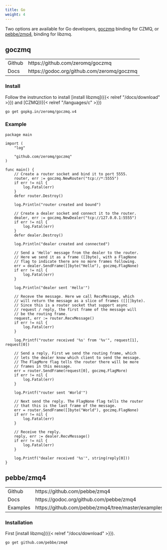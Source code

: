 ```yaml
---
title: Go
weight: 4
---
```


Two options are available for Go developers, [goczmq](https://github.com/zeromq/goczmq) binding for CZMQ, or [pebbe/zmq4](https://github.com/pebbe/zmq4), binding for libzmq.

## goczmq

<table>
<tr><td>Github</td><td>https://github.com/zeromq/goczmq</td></tr>
<tr><td>Docs</td><td>https://godoc.org/github.com/zeromq/goczmq</td></tr>
</table>

### Install

Follow the instrunction to install [install libzmq]({{< relref "/docs/download" >}}) and [CZMQ]({{< relref "/languages/c" >}})

```bash
go get gopkg.in/zeromq/goczmq.v4
```

### Example

```golang
package main

import (
	"log"

	"github.com/zeromq/goczmq"
)

func main() {
	// Create a router socket and bind it to port 5555.
	router, err := goczmq.NewRouter("tcp://*:5555")
	if err != nil {
		log.Fatal(err)
	}
	defer router.Destroy()

	log.Println("router created and bound")

	// Create a dealer socket and connect it to the router.
	dealer, err := goczmq.NewDealer("tcp://127.0.0.1:5555")
	if err != nil {
		log.Fatal(err)
	}
	defer dealer.Destroy()

	log.Println("dealer created and connected")

	// Send a 'Hello' message from the dealer to the router.
	// Here we send it as a frame ([]byte), with a FlagNone
	// flag to indicate there are no more frames following.
	err = dealer.SendFrame([]byte("Hello"), goczmq.FlagNone)
	if err != nil {
		log.Fatal(err)
	}

	log.Println("dealer sent 'Hello'")

	// Receve the message. Here we call RecvMessage, which
	// will return the message as a slice of frames ([][]byte).
	// Since this is a router socket that support async
	// request / reply, the first frame of the message will
	// be the routing frame.
	request, err := router.RecvMessage()
	if err != nil {
		log.Fatal(err)
	}

	log.Printf("router received '%s' from '%v'", request[1], request[0])

	// Send a reply. First we send the routing frame, which
	// lets the dealer know which client to send the message.
	// The FlagMore flag tells the router there will be more
	// frames in this message.
	err = router.SendFrame(request[0], goczmq.FlagMore)
	if err != nil {
		log.Fatal(err)
	}

	log.Printf("router sent 'World'")

	// Next send the reply. The FlagNone flag tells the router
	// that this is the last frame of the message.
	err = router.SendFrame([]byte("World"), goczmq.FlagNone)
	if err != nil {
		log.Fatal(err)
	}

	// Receive the reply.
	reply, err := dealer.RecvMessage()
	if err != nil {
		log.Fatal(err)
	}

	log.Printf("dealer received '%s'", string(reply[0]))
}
```

## pebbe/zmq4

<table>
<tr><td>Github</td><td>https://github.com/pebbe/zmq4</td></tr>
<tr><td>Docs</td><td>https://godoc.org/github.com/pebbe/zmq4</td></tr>
<tr><td>Examples</td><td>https://github.com/pebbe/zmq4/tree/master/examples</td></tr>
</table>

### Installation

First [install libzmq]({{< relref "/docs/download" >}}).

```bash
go get github.com/pebbe/zmq4
```
